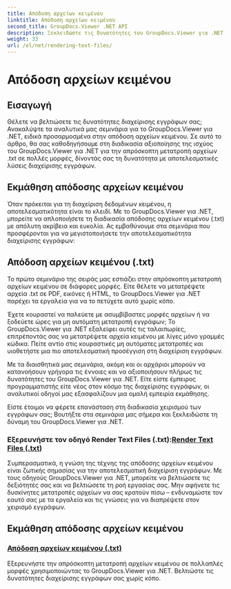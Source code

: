 ```yaml
---
title: Απόδοση αρχείων κειμένου
linktitle: Απόδοση αρχείων κειμένου
second_title: GroupDocs.Viewer .NET API
description: Ξεκλειδώστε τις δυνατότητες του GroupDocs.Viewer για .NET με σεμινάρια για την απόδοση αρχείων κειμένου. Μετατρέψτε αρχεία .txt σε διάφορες μορφές για βελτιωμένη διαχείριση εγγράφων.
weight: 33
url: /el/net/rendering-text-files/
---
```


# Απόδοση αρχείων κειμένου

## Εισαγωγή

Θέλετε να βελτιώσετε τις δυνατότητες διαχείρισης εγγράφων σας; Ανακαλύψτε τα αναλυτικά μας σεμινάρια για το GroupDocs.Viewer για .NET, ειδικά προσαρμοσμένα στην απόδοση αρχείων κειμένου. Σε αυτό το άρθρο, θα σας καθοδηγήσουμε στη διαδικασία αξιοποίησης της ισχύος του GroupDocs.Viewer για .NET για την απρόσκοπτη μετατροπή αρχείων .txt σε πολλές μορφές, δίνοντάς σας τη δυνατότητα με αποτελεσματικές λύσεις διαχείρισης εγγράφων.

## Εκμάθηση απόδοσης αρχείων κειμένου

Όταν πρόκειται για τη διαχείριση δεδομένων κειμένου, η αποτελεσματικότητα είναι το κλειδί. Με το GroupDocs.Viewer για .NET, μπορείτε να απλοποιήσετε τη διαδικασία απόδοσης αρχείων κειμένου (.txt) με απόλυτη ακρίβεια και ευκολία. Ας εμβαθύνουμε στα σεμινάρια που προσφέρονται για να μεγιστοποιήσετε την αποτελεσματικότητα διαχείρισης εγγράφων:

## Απόδοση αρχείων κειμένου (.txt)

Το πρώτο σεμινάριο της σειράς μας εστιάζει στην απρόσκοπτη μετατροπή αρχείων κειμένου σε διάφορες μορφές. Είτε θέλετε να μετατρέψετε αρχεία .txt σε PDF, εικόνες ή HTML, το GroupDocs.Viewer για .NET παρέχει τα εργαλεία για να το πετύχετε αυτό χωρίς κόπο. 

Έχετε κουραστεί να παλεύετε με ασυμβίβαστες μορφές αρχείων ή να ξοδεύετε ώρες για μη αυτόματη μετατροπή εγγράφων; Το GroupDocs.Viewer για .NET εξαλείφει αυτές τις ταλαιπωρίες, επιτρέποντάς σας να μετατρέψετε αρχεία κειμένου με λίγες μόνο γραμμές κώδικα. Πείτε αντίο στις κουραστικές μη αυτόματες μετατροπές και υιοθετήστε μια πιο αποτελεσματική προσέγγιση στη διαχείριση εγγράφων.

Με τα διαισθητικά μας σεμινάρια, ακόμη και οι αρχάριοι μπορούν να κατανοήσουν γρήγορα τις έννοιες και να αξιοποιήσουν πλήρως τις δυνατότητες του GroupDocs.Viewer για .NET. Είτε είστε έμπειρος προγραμματιστής είτε νέος στον κόσμο της διαχείρισης εγγράφων, οι αναλυτικοί οδηγοί μας εξασφαλίζουν μια ομαλή εμπειρία εκμάθησης.

Είστε έτοιμοι να φέρετε επανάσταση στη διαδικασία χειρισμού των εγγράφων σας; Βουτήξτε στα σεμινάρια μας σήμερα και ξεκλειδώστε τη δύναμη του GroupDocs.Viewer για .NET.

###  Εξερευνήστε τον οδηγό Render Text Files (.txt):[Render Text Files (.txt)](./render-txt/)

Συμπερασματικά, η γνώση της τέχνης της απόδοσης αρχείων κειμένου είναι ζωτικής σημασίας για την αποτελεσματική διαχείριση εγγράφων. Με τους οδηγούς GroupDocs.Viewer για .NET, μπορείτε να βελτιώσετε τις δεξιότητές σας και να βελτιώσετε τη ροή εργασίας σας. Μην αφήνετε τις δυσκίνητες μετατροπές αρχείων να σας κρατούν πίσω – ενδυναμώστε τον εαυτό σας με τα εργαλεία και τις γνώσεις για να διαπρέψετε στον χειρισμό εγγράφων.
## Εκμάθηση απόδοσης αρχείων κειμένου
### [Απόδοση αρχείων κειμένου (.txt)](./render-txt/)
Εξερευνήστε την απρόσκοπτη μετατροπή αρχείων κειμένου σε πολλαπλές μορφές χρησιμοποιώντας το GroupDocs.Viewer για .NET. Βελτιώστε τις δυνατότητες διαχείρισης εγγράφων σας χωρίς κόπο.